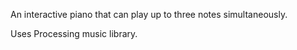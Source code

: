 An interactive piano that can play up to three notes simultaneously. 

Uses Processing music library.
